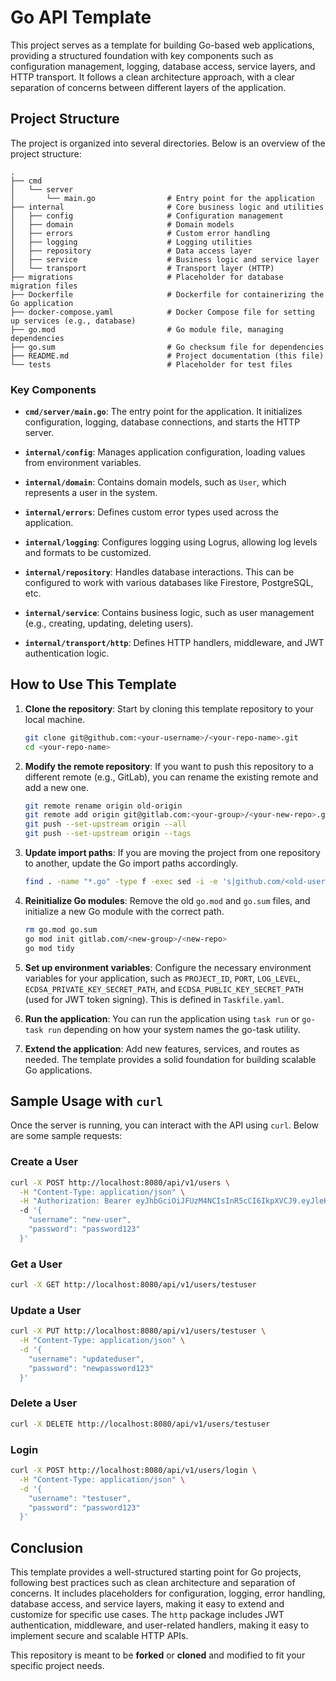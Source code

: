 # Go API Template

This project serves as a template for building Go-based web applications, providing a structured foundation with key components such as configuration management, logging, database access, service layers, and HTTP transport. It follows a clean architecture approach, with a clear separation of concerns between different layers of the application.

## Project Structure

The project is organized into several directories. Below is an overview of the project structure:

```
.
├── cmd
│   └── server
│       └── main.go                # Entry point for the application
├── internal                       # Core business logic and utilities
│   ├── config                     # Configuration management
│   ├── domain                     # Domain models
│   ├── errors                     # Custom error handling
│   ├── logging                    # Logging utilities
│   ├── repository                 # Data access layer
│   ├── service                    # Business logic and service layer
│   └── transport                  # Transport layer (HTTP)
├── migrations                     # Placeholder for database migration files
├── Dockerfile                     # Dockerfile for containerizing the Go application
├── docker-compose.yaml            # Docker Compose file for setting up services (e.g., database)
├── go.mod                         # Go module file, managing dependencies
├── go.sum                         # Go checksum file for dependencies
├── README.md                      # Project documentation (this file)
└── tests                          # Placeholder for test files
```

### Key Components

- **`cmd/server/main.go`**: The entry point for the application. It initializes configuration, logging, database connections, and starts the HTTP server.
  
- **`internal/config`**: Manages application configuration, loading values from environment variables.

- **`internal/domain`**: Contains domain models, such as `User`, which represents a user in the system.

- **`internal/errors`**: Defines custom error types used across the application.

- **`internal/logging`**: Configures logging using Logrus, allowing log levels and formats to be customized.

- **`internal/repository`**: Handles database interactions. This can be configured to work with various databases like Firestore, PostgreSQL, etc.

- **`internal/service`**: Contains business logic, such as user management (e.g., creating, updating, deleting users).

- **`internal/transport/http`**: Defines HTTP handlers, middleware, and JWT authentication logic.

## How to Use This Template

1. **Clone the repository**: Start by cloning this template repository to your local machine.
   ```bash
   git clone git@github.com:<your-username>/<your-repo-name>.git
   cd <your-repo-name>
   ```

2. **Modify the remote repository**: If you want to push this repository to a different remote (e.g., GitLab), you can rename the existing remote and add a new one.
   ```bash
   git remote rename origin old-origin
   git remote add origin git@gitlab.com:<your-group>/<your-new-repo>.git
   git push --set-upstream origin --all
   git push --set-upstream origin --tags
   ```

3. **Update import paths**: If you are moving the project from one repository to another, update the Go import paths accordingly.
   ```bash
   find . -name "*.go" -type f -exec sed -i -e 's|github.com/<old-username>/<old-repo>|gitlab.com/<new-group>/<new-repo>|g' {} \;
   ```

4. **Reinitialize Go modules**: Remove the old `go.mod` and `go.sum` files, and initialize a new Go module with the correct path.
   ```bash
   rm go.mod go.sum
   go mod init gitlab.com/<new-group>/<new-repo>
   go mod tidy
   ```

5. **Set up environment variables**: Configure the necessary environment variables for your application, such as `PROJECT_ID`, `PORT`, `LOG_LEVEL`, `ECDSA_PRIVATE_KEY_SECRET_PATH`, and `ECDSA_PUBLIC_KEY_SECRET_PATH` (used for JWT token signing). This is defined in `Taskfile.yaml`.

6. **Run the application**: You can run the application using `task run` or `go-task run` depending on how your system names the go-task utility.

7. **Extend the application**: Add new features, services, and routes as needed. The template provides a solid foundation for building scalable Go applications.

## Sample Usage with `curl`

Once the server is running, you can interact with the API using `curl`. Below are some sample requests:

### Create a User
```bash
curl -X POST http://localhost:8080/api/v1/users \
  -H "Content-Type: application/json" \
  -H "Authorization: Bearer eyJhbGciOiJFUzM4NCIsInR5cCI6IkpXVCJ9.eyJleHAiOjE3MzQ3ODI3NDksImlhdCI6MTczNDY5NjM0OSwic3ViIjoiY3NjaTYxLXVzZXIifQ.odEl6mgNTTrYlbOd57b85DUbEzX7DrLKBcsA__HAAk3CFweRV2_quM7H8EAr__toqwMyYebIWMSoGAIZ3UHwVl5VsGDnn2HXx90I0aUEt_BmoR3L1g81tJzhBU_AaMIC" \ 
  -d '{
    "username": "new-user",
    "password": "password123"
  }'
```

### Get a User
```bash
curl -X GET http://localhost:8080/api/v1/users/testuser
```

### Update a User
```bash
curl -X PUT http://localhost:8080/api/v1/users/testuser \
  -H "Content-Type: application/json" \
  -d '{
    "username": "updateduser",
    "password": "newpassword123"
  }'
```

### Delete a User
```bash
curl -X DELETE http://localhost:8080/api/v1/users/testuser
```

### Login
```bash
curl -X POST http://localhost:8080/api/v1/users/login \
  -H "Content-Type: application/json" \
  -d '{
    "username": "testuser",
    "password": "password123"
  }'
```

## Conclusion

This template provides a well-structured starting point for Go projects, following best practices such as clean architecture and separation of concerns. It includes placeholders for configuration, logging, error handling, database access, and service layers, making it easy to extend and customize for specific use cases. The `http` package includes JWT authentication, middleware, and user-related handlers, making it easy to implement secure and scalable HTTP APIs.

This repository is meant to be **forked** or **cloned** and modified to fit your specific project needs.